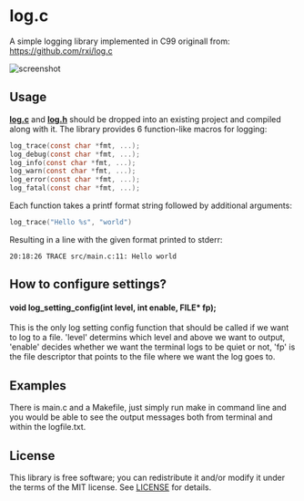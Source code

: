 # log.c
A simple logging library implemented in C99 originall from:
https://github.com/rxi/log.c 

![screenshot](https://cloud.githubusercontent.com/assets/3920290/23831970/a2415e96-0723-11e7-9886-f8f5d2de60fe.png)


## Usage
**[log.c](src/log.c?raw=1)** and **[log.h](src/log.h?raw=1)** should be dropped
into an existing project and compiled along with it. The library provides 6
function-like macros for logging:

```c
log_trace(const char *fmt, ...);
log_debug(const char *fmt, ...);
log_info(const char *fmt, ...);
log_warn(const char *fmt, ...);
log_error(const char *fmt, ...);
log_fatal(const char *fmt, ...);
```

Each function takes a printf format string followed by additional arguments:

```c
log_trace("Hello %s", "world")
```

Resulting in a line with the given format printed to stderr:

```
20:18:26 TRACE src/main.c:11: Hello world
```

## How to configure settings?
#### void log_setting_config(int level, int enable, FILE* fp);
This is the only log setting config function that should be called if we want
to log to a file. 'level' determins which level and above we want to output,
'enable' decides whether we want the terminal logs to be quiet or not, 'fp'
is the file descriptor that points to the file where we want the log goes to.

## Examples 
There is main.c and a Makefile, just simply run make in command line and you
would be able to see the output messages both from terminal and within the
logfile.txt.

## License
This library is free software; you can redistribute it and/or modify it under
the terms of the MIT license. See [LICENSE](LICENSE) for details.
